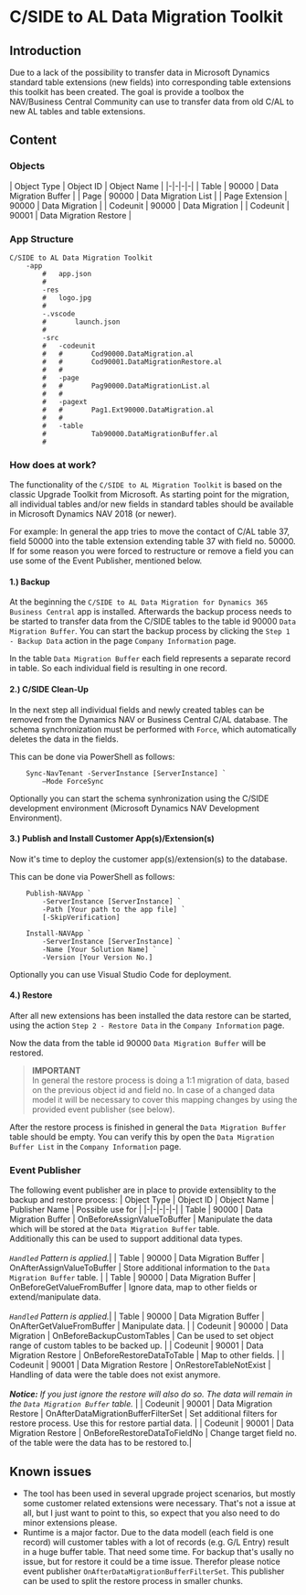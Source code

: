 # C/SIDE to AL Data Migration Toolkit

## Introduction
Due to a lack of the possibility to transfer data in Microsoft Dynamics standard table extensions (new fields) into corresponding table extensions this toolkit has been created. The goal is provide a toolbox the NAV/Business Central Community can use to transfer data from old C/AL to new AL tables and table extensions.

## Content

### Objects
| Object Type | Object ID | Object Name |
|-|-|-|-|
| Table | 90000 | Data Migration Buffer |
| Page | 90000 | Data Migration List |
| Page Extension | 90000 | Data Migration |
| Codeunit | 90000 | Data Migration |
| Codeunit | 90001 | Data Migration Restore |

### App Structure
```
C/SIDE to AL Data Migration Toolkit
    -app
        #   app.json
        #   
        -res
        #   logo.jpg
        #   
        -.vscode
        #       launch.json
        #       
        -src
        #   -codeunit
        #   #       Cod90000.DataMigration.al
        #   #       Cod90001.DataMigrationRestore.al
        #   #       
        #   -page
        #   #       Pag90000.DataMigrationList.al
        #   #       
        #   -pagext
        #   #       Pag1.Ext90000.DataMigration.al
        #   #       
        #   -table
        #           Tab90000.DataMigrationBuffer.al
        #
```
### How does at work?
The functionality of the `C/SIDE to AL Migration Toolkit` is based on the classic Upgrade Toolkit from Microsoft. As starting point for the migration, all individual tables and/or new fields in standard tables should be available in Microsoft Dynamics NAV 2018 (or newer). 

For example: In general the app tries to move the contact of C/AL table 37, field 50000 into the table extension extending table 37 with field no. 50000. If for some reason you were forced to restructure or remove a field you can use some of the Event Publisher, mentioned below.

#### 1.) Backup
At the beginning the `C/SIDE to AL Data Migration for Dynamics 365 Business Central` app is installed. Afterwards the backup process needs to be started to transfer data from the C/SIDE tables to the table id 90000 `Data Migration Buffer`. You can start the backup process by clicking the `Step 1 - Backup Data` action in the page `Company Information` page.

In the table `Data Migration Buffer` each field represents a separate record in table. So each individual field is resulting in one record.

#### 2.) C/SIDE Clean-Up
In the next step all individual fields and newly created tables can be removed from the Dynamics NAV or Business Central C/AL database. The schema synchronization must be performed with `Force`, which automatically deletes the data in the fields.

This can be done via PowerShell as follows:
```PS
    Sync-NavTenant -ServerInstance [ServerInstance] `
        –Mode ForceSync
```
Optionally you can start the schema synhronization using the C/SIDE development environment (Microsoft Dynamics NAV Development Environment).

#### 3.) Publish and Install Customer App(s)/Extension(s)
Now it's time to deploy the customer app(s)/extension(s) to the database. 

This can be done via PowerShell as follows:
``` PS
    Publish-NAVApp `
        -ServerInstance [ServerInstance] `
        -Path [Your path to the app file] `
        [-SkipVerification]

    Install-NAVApp `
        -ServerInstance [ServerInstance] `
        -Name [Your Solution Name] `
        -Version [Your Version No.]
```
Optionally you can use Visual Studio Code for deployment.

#### 4.) Restore
After all new extensions has been installed the data restore can be started, using the action `Step 2 - Restore Data` in the `Company Information` page.

Now the data from the table id 90000 `Data Migration Buffer` will be restored.
>**IMPORTANT**\
In general the restore process is doing a 1:1 migration of data, based on the previous object id and field no. In case of a changed data model it will be necessary to cover this mapping changes by using the provided event publisher (see below).

After the restore process is finished in general the `Data Migration Buffer` table should be empty. You can verify this by open the `Data Migration Buffer List` in the `Company Information` page. 

### Event Publisher
The following event publisher are in place to provide extensiblity to the backup and restore process:
| Object Type | Object ID | Object Name | Publisher Name | Possible use for |
|-|-|-|-|-|
| Table | 90000 | Data Migration Buffer | OnBeforeAssignValueToBuffer | Manipulate the data which will be stored at the `Data Migration Buffer` table.<br/>Additionally this can be used to support additional data types.<br /><br />_`Handled` Pattern is applied._|
| Table | 90000 | Data Migration Buffer | OnAfterAssignValueToBuffer | Store additional information to the `Data Migration Buffer` table. |
| Table | 90000 | Data Migration Buffer | OnBeforeGetValueFromBuffer | Ignore data, map to other fields or extend/manipulate data.<br /> <br />_`Handled` Pattern is applied._|
| Table | 90000 | Data Migration Buffer | OnAfterGetValueFromBuffer | Manipulate data. |
| Codeunit | 90000 | Data Migration | OnBeforeBackupCustomTables | Can be used to set object range of custom tables to be backed up. |
| Codeunit | 90001 | Data Migration Restore | OnBeforeRestoreDataToTable | Map to other fields. |
| Codeunit | 90001 | Data Migration Restore | OnRestoreTableNotExist | Handling of data were the table does not exist anymore.<br /> <br />_**Notice:** If you just ignore the restore will also do so. The data will remain in the `Data Migration Buffer` table._ |
| Codeunit | 90001 | Data Migration Restore | OnAfterDataMigrationBufferFilterSet | Set additional filters for restore process. Use this for restore partial data. |
| Codeunit | 90001 | Data Migration Restore | OnBeforeRestoreDataToFieldNo | Change target field no. of the table were the data has to be restored to.|

## Known issues
 - The tool has been used in several upgrade project scenarios, but mostly some customer related extensions were necessary. That's not a issue at all, but I just want to point to this, so expect that you also need to do minor extensions please.
 - Runtime is a major factor. Due to the data modell (each field is one record) will customer tables with a lot of records (e.g. G/L Entry) result in a huge buffer table. That need some time. For backup that's usally no issue, but for restore it could be a time issue. Therefor please notice event publisher `OnAfterDataMigrationBufferFilterSet`. This publisher can be used to split the restore process in smaller chunks.
